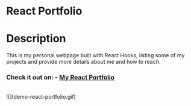 # React Portfolio

# Description
This is my personal webpage built with React Hooks, listing some of my projects and provide more details about me and how to reach.
<br>
### Check it out on: - [My React Portfolio](https://hcs847.github.io/react-portfolio/)
<br>
![](demo-react-portfolio.gif)

